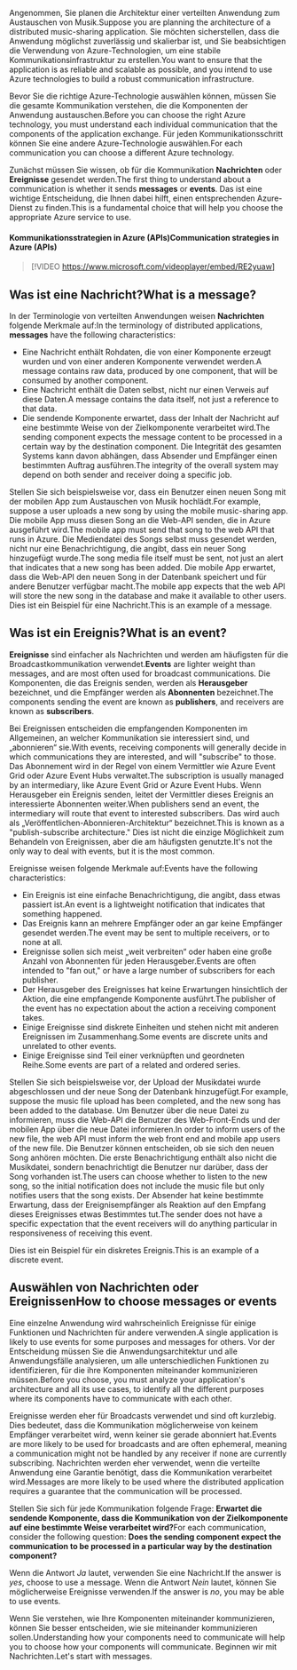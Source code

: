 <span data-ttu-id="fcc9d-101">Angenommen, Sie planen die Architektur einer verteilten Anwendung zum Austauschen von Musik.</span><span class="sxs-lookup"><span data-stu-id="fcc9d-101">Suppose you are planning the architecture of a distributed music-sharing application.</span></span> <span data-ttu-id="fcc9d-102">Sie möchten sicherstellen, dass die Anwendung möglichst zuverlässig und skalierbar ist, und Sie beabsichtigen die Verwendung von Azure-Technologien, um eine stabile Kommunikationsinfrastruktur zu erstellen.</span><span class="sxs-lookup"><span data-stu-id="fcc9d-102">You want to ensure that the application is as reliable and scalable as possible, and you intend to use Azure technologies to build a robust communication infrastructure.</span></span>

<span data-ttu-id="fcc9d-103">Bevor Sie die richtige Azure-Technologie auswählen können, müssen Sie die gesamte Kommunikation verstehen, die die Komponenten der Anwendung austauschen.</span><span class="sxs-lookup"><span data-stu-id="fcc9d-103">Before you can choose the right Azure technology, you must understand each individual communication that the components of the application exchange.</span></span> <span data-ttu-id="fcc9d-104">Für jeden Kommunikationsschritt können Sie eine andere Azure-Technologie auswählen.</span><span class="sxs-lookup"><span data-stu-id="fcc9d-104">For each communication you can choose a different Azure technology.</span></span>

<span data-ttu-id="fcc9d-105">Zunächst müssen Sie wissen, ob für die Kommunikation **Nachrichten** oder **Ereignisse** gesendet werden.</span><span class="sxs-lookup"><span data-stu-id="fcc9d-105">The first thing to understand about a communication is whether it sends **messages** or **events**.</span></span> <span data-ttu-id="fcc9d-106">Das ist eine wichtige Entscheidung, die Ihnen dabei hilft, einen entsprechenden Azure-Dienst zu finden.</span><span class="sxs-lookup"><span data-stu-id="fcc9d-106">This is a fundamental choice that will help you choose the appropriate Azure service to use.</span></span>

#### <a name="communication-strategies-in-azure-apis"></a><span data-ttu-id="fcc9d-107">Kommunikationsstrategien in Azure (APIs)</span><span class="sxs-lookup"><span data-stu-id="fcc9d-107">Communication strategies in Azure (APIs)</span></span>

> [!VIDEO https://www.microsoft.com/videoplayer/embed/RE2yuaw]

## <a name="what-is-a-message"></a><span data-ttu-id="fcc9d-108">Was ist eine Nachricht?</span><span class="sxs-lookup"><span data-stu-id="fcc9d-108">What is a message?</span></span>
<span data-ttu-id="fcc9d-109">In der Terminologie von verteilten Anwendungen weisen **Nachrichten** folgende Merkmale auf:</span><span class="sxs-lookup"><span data-stu-id="fcc9d-109">In the terminology of distributed applications, **messages** have the following characteristics:</span></span>

- <span data-ttu-id="fcc9d-110">Eine Nachricht enthält Rohdaten, die von einer Komponente erzeugt wurden und von einer anderen Komponente verwendet werden.</span><span class="sxs-lookup"><span data-stu-id="fcc9d-110">A message contains raw data, produced by one component, that will be consumed by another component.</span></span>
- <span data-ttu-id="fcc9d-111">Eine Nachricht enthält die Daten selbst, nicht nur einen Verweis auf diese Daten.</span><span class="sxs-lookup"><span data-stu-id="fcc9d-111">A message contains the data itself, not just a reference to that data.</span></span>
- <span data-ttu-id="fcc9d-112">Die sendende Komponente erwartet, dass der Inhalt der Nachricht auf eine bestimmte Weise von der Zielkomponente verarbeitet wird.</span><span class="sxs-lookup"><span data-stu-id="fcc9d-112">The sending component expects the message content to be processed in a certain way by the destination component.</span></span> <span data-ttu-id="fcc9d-113">Die Integrität des gesamten Systems kann davon abhängen, dass Absender und Empfänger einen bestimmten Auftrag ausführen.</span><span class="sxs-lookup"><span data-stu-id="fcc9d-113">The integrity of the overall system may depend on both sender and receiver doing a specific job.</span></span>

<span data-ttu-id="fcc9d-114">Stellen Sie sich beispielsweise vor, dass ein Benutzer einen neuen Song mit der mobilen App zum Austauschen von Musik hochlädt.</span><span class="sxs-lookup"><span data-stu-id="fcc9d-114">For example, suppose a user uploads a new song by using the mobile music-sharing app.</span></span> <span data-ttu-id="fcc9d-115">Die mobile App muss diesen Song an die Web-API senden, die in Azure ausgeführt wird.</span><span class="sxs-lookup"><span data-stu-id="fcc9d-115">The mobile app must send that song to the web API that runs in Azure.</span></span> <span data-ttu-id="fcc9d-116">Die Mediendatei des Songs selbst muss gesendet werden, nicht nur eine Benachrichtigung, die angibt, dass ein neuer Song hinzugefügt wurde.</span><span class="sxs-lookup"><span data-stu-id="fcc9d-116">The song media file itself must be sent, not just an alert that indicates that a new song has been added.</span></span> <span data-ttu-id="fcc9d-117">Die mobile App erwartet, dass die Web-API den neuen Song in der Datenbank speichert und für andere Benutzer verfügbar macht.</span><span class="sxs-lookup"><span data-stu-id="fcc9d-117">The mobile app expects that the web API will store the new song in the database and make it available to other users.</span></span> <span data-ttu-id="fcc9d-118">Dies ist ein Beispiel für eine Nachricht.</span><span class="sxs-lookup"><span data-stu-id="fcc9d-118">This is an example of a message.</span></span>

## <a name="what-is-an-event"></a><span data-ttu-id="fcc9d-119">Was ist ein Ereignis?</span><span class="sxs-lookup"><span data-stu-id="fcc9d-119">What is an event?</span></span>

<span data-ttu-id="fcc9d-120">**Ereignisse** sind einfacher als Nachrichten und werden am häufigsten für die Broadcastkommunikation verwendet.</span><span class="sxs-lookup"><span data-stu-id="fcc9d-120">**Events** are lighter weight than messages, and are most often used for broadcast communications.</span></span> <span data-ttu-id="fcc9d-121">Die Komponenten, die das Ereignis senden, werden als **Herausgeber** bezeichnet, und die Empfänger werden als **Abonnenten** bezeichnet.</span><span class="sxs-lookup"><span data-stu-id="fcc9d-121">The components sending the event are known as **publishers**, and receivers are known as **subscribers**.</span></span>

<span data-ttu-id="fcc9d-122">Bei Ereignissen entscheiden die empfangenden Komponenten im Allgemeinen, an welcher Kommunikation sie interessiert sind, und „abonnieren“ sie.</span><span class="sxs-lookup"><span data-stu-id="fcc9d-122">With events, receiving components will generally decide in which communications they are interested, and will "subscribe" to those.</span></span> <span data-ttu-id="fcc9d-123">Das Abonnement wird in der Regel von einem Vermittler wie Azure Event Grid oder Azure Event Hubs verwaltet.</span><span class="sxs-lookup"><span data-stu-id="fcc9d-123">The subscription is usually managed by an intermediary, like Azure Event Grid or Azure Event Hubs.</span></span> <span data-ttu-id="fcc9d-124">Wenn Herausgeber ein Ereignis senden, leitet der Vermittler dieses Ereignis an interessierte Abonnenten weiter.</span><span class="sxs-lookup"><span data-stu-id="fcc9d-124">When publishers send an event, the intermediary will route that event to interested subscribers.</span></span> <span data-ttu-id="fcc9d-125">Das wird auch als „Veröffentlichen-Abonnieren-Architektur“ bezeichnet.</span><span class="sxs-lookup"><span data-stu-id="fcc9d-125">This is known as a "publish-subscribe architecture."</span></span> <span data-ttu-id="fcc9d-126">Dies ist nicht die einzige Möglichkeit zum Behandeln von Ereignissen, aber die am häufigsten genutzte.</span><span class="sxs-lookup"><span data-stu-id="fcc9d-126">It's not the only way to deal with events, but it is the most common.</span></span>

<span data-ttu-id="fcc9d-127">Ereignisse weisen folgende Merkmale auf:</span><span class="sxs-lookup"><span data-stu-id="fcc9d-127">Events have the following characteristics:</span></span>

- <span data-ttu-id="fcc9d-128">Ein Ereignis ist eine einfache Benachrichtigung, die angibt, dass etwas passiert ist.</span><span class="sxs-lookup"><span data-stu-id="fcc9d-128">An event is a lightweight notification that indicates that something happened.</span></span>
- <span data-ttu-id="fcc9d-129">Das Ereignis kann an mehrere Empfänger oder an gar keine Empfänger gesendet werden.</span><span class="sxs-lookup"><span data-stu-id="fcc9d-129">The event may be sent to multiple receivers, or to none at all.</span></span>
- <span data-ttu-id="fcc9d-130">Ereignisse sollen sich meist „weit verbreiten“ oder haben eine große Anzahl von Abonnenten für jeden Herausgeber.</span><span class="sxs-lookup"><span data-stu-id="fcc9d-130">Events are often intended to "fan out," or have a large number of subscribers for each publisher.</span></span>
- <span data-ttu-id="fcc9d-131">Der Herausgeber des Ereignisses hat keine Erwartungen hinsichtlich der Aktion, die eine empfangende Komponente ausführt.</span><span class="sxs-lookup"><span data-stu-id="fcc9d-131">The publisher of the event has no expectation about the action a receiving component takes.</span></span>
- <span data-ttu-id="fcc9d-132">Einige Ereignisse sind diskrete Einheiten und stehen nicht mit anderen Ereignissen im Zusammenhang.</span><span class="sxs-lookup"><span data-stu-id="fcc9d-132">Some events are discrete units and unrelated to other events.</span></span> 
- <span data-ttu-id="fcc9d-133">Einige Ereignisse sind Teil einer verknüpften und geordneten Reihe.</span><span class="sxs-lookup"><span data-stu-id="fcc9d-133">Some events are part of a related and ordered series.</span></span>  

<span data-ttu-id="fcc9d-134">Stellen Sie sich beispielsweise vor, der Upload der Musikdatei wurde abgeschlossen und der neue Song der Datenbank hinzugefügt.</span><span class="sxs-lookup"><span data-stu-id="fcc9d-134">For example, suppose the music file upload has been completed, and the new song has been added to the database.</span></span> <span data-ttu-id="fcc9d-135">Um Benutzer über die neue Datei zu informieren, muss die Web-API die Benutzer des Web-Front-Ends und der mobilen App über die neue Datei informieren.</span><span class="sxs-lookup"><span data-stu-id="fcc9d-135">In order to inform users of the new file, the web API must inform the web front end and mobile app users of the new file.</span></span> <span data-ttu-id="fcc9d-136">Die Benutzer können entscheiden, ob sie sich den neuen Song anhören möchten. Die erste Benachrichtigung enthält also nicht die Musikdatei, sondern benachrichtigt die Benutzer nur darüber, dass der Song vorhanden ist.</span><span class="sxs-lookup"><span data-stu-id="fcc9d-136">The users can choose whether to listen to the new song, so the initial notification does not include the music file but only notifies users that the song exists.</span></span> <span data-ttu-id="fcc9d-137">Der Absender hat keine bestimmte Erwartung, dass der Ereignisempfänger als Reaktion auf den Empfang dieses Ereignisses etwas Bestimmtes tut.</span><span class="sxs-lookup"><span data-stu-id="fcc9d-137">The sender does not have a specific expectation that the event receivers will do anything particular in responsiveness of receiving this event.</span></span>

<span data-ttu-id="fcc9d-138">Dies ist ein Beispiel für ein diskretes Ereignis.</span><span class="sxs-lookup"><span data-stu-id="fcc9d-138">This is an example of a discrete event.</span></span>

## <a name="how-to-choose-messages-or-events"></a><span data-ttu-id="fcc9d-139">Auswählen von Nachrichten oder Ereignissen</span><span class="sxs-lookup"><span data-stu-id="fcc9d-139">How to choose messages or events</span></span>

<span data-ttu-id="fcc9d-140">Eine einzelne Anwendung wird wahrscheinlich Ereignisse für einige Funktionen und Nachrichten für andere verwenden.</span><span class="sxs-lookup"><span data-stu-id="fcc9d-140">A single application is likely to use events for some purposes and messages for others.</span></span> <span data-ttu-id="fcc9d-141">Vor der Entscheidung müssen Sie die Anwendungsarchitektur und alle Anwendungsfälle analysieren, um alle unterschiedlichen Funktionen zu identifizieren, für die ihre Komponenten miteinander kommunizieren müssen.</span><span class="sxs-lookup"><span data-stu-id="fcc9d-141">Before you choose, you must analyze your application's architecture and all its use cases, to identify all the different purposes where its components have to communicate with each other.</span></span>

<span data-ttu-id="fcc9d-142">Ereignisse werden eher für Broadcasts verwendet und sind oft kurzlebig. Dies bedeutet, dass die Kommunikation möglicherweise von keinem Empfänger verarbeitet wird, wenn keiner sie gerade abonniert hat.</span><span class="sxs-lookup"><span data-stu-id="fcc9d-142">Events are more likely to be used for broadcasts and are often ephemeral, meaning a communication might not be handled by any receiver if none are currently subscribing.</span></span> <span data-ttu-id="fcc9d-143">Nachrichten werden eher verwendet, wenn die verteilte Anwendung eine Garantie benötigt, dass die Kommunikation verarbeitet wird.</span><span class="sxs-lookup"><span data-stu-id="fcc9d-143">Messages are more likely to be used where the distributed application requires a guarantee that the communication will be processed.</span></span>

<span data-ttu-id="fcc9d-144">Stellen Sie sich für jede Kommunikation folgende Frage: **Erwartet die sendende Komponente, dass die Kommunikation von der Zielkomponente auf eine bestimmte Weise verarbeitet wird?**</span><span class="sxs-lookup"><span data-stu-id="fcc9d-144">For each communication, consider the following question: **Does the sending component expect the communication to be processed in a particular way by the destination component?**</span></span>

<span data-ttu-id="fcc9d-145">Wenn die Antwort _Ja_ lautet, verwenden Sie eine Nachricht.</span><span class="sxs-lookup"><span data-stu-id="fcc9d-145">If the answer is _yes_, choose to use a message.</span></span> <span data-ttu-id="fcc9d-146">Wenn die Antwort _Nein_ lautet, können Sie möglicherweise Ereignisse verwenden.</span><span class="sxs-lookup"><span data-stu-id="fcc9d-146">If the answer is _no_, you may be able to use events.</span></span>

<span data-ttu-id="fcc9d-147">Wenn Sie verstehen, wie Ihre Komponenten miteinander kommunizieren, können Sie besser entscheiden, wie sie miteinander kommunizieren sollen.</span><span class="sxs-lookup"><span data-stu-id="fcc9d-147">Understanding how your components need to communicate will help you to choose how your components will communicate.</span></span> <span data-ttu-id="fcc9d-148">Beginnen wir mit Nachrichten.</span><span class="sxs-lookup"><span data-stu-id="fcc9d-148">Let's start with messages.</span></span>